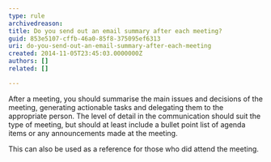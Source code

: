 ```yaml
---
type: rule
archivedreason: 
title: Do you send out an email summary after each meeting?
guid: 853e5107-cffb-46a0-85f8-375095ef6313
uri: do-you-send-out-an-email-summary-after-each-meeting
created: 2014-11-05T23:45:03.0000000Z
authors: []
related: []

---
```


After a meeting, you should summarise the main issues and decisions of the meeting, generating actionable tasks and delegating them to the appropriate person. The level of detail in the communication should suit the type of meeting, but should at least include a bullet point list of agenda items or any announcements made at the meeting.

This can also be used as a reference for those who did attend the meeting.

<!--endintro-->
